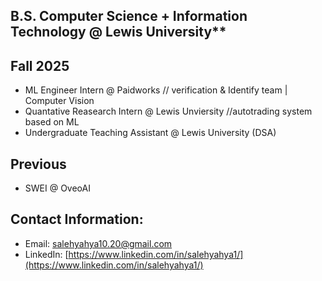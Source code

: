 B.S. Computer Science + Information Technology @ Lewis University**
---

**Fall 2025**
---
- ML Engineer Intern @ Paidworks // verification & Identify team | Computer Vision
- Quantative Reasearch Intern @ Lewis Unviersity //autotrading system based on ML
- Undergraduate Teaching Assistant @ Lewis University (DSA)

**Previous**
---
- SWEI @ OveoAI


**Contact Information:** 
---
- Email: [salehyahya10.20@gmail.com](mailto:salehyahya10.20@gmail.com)  
- LinkedIn: [https://www.linkedin.com/in/salehyahya1/](https://www.linkedin.com/in/salehyahya1/)

